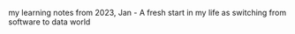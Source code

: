 my learning notes from 2023, Jan - A fresh start in my life as switching from software to data world
